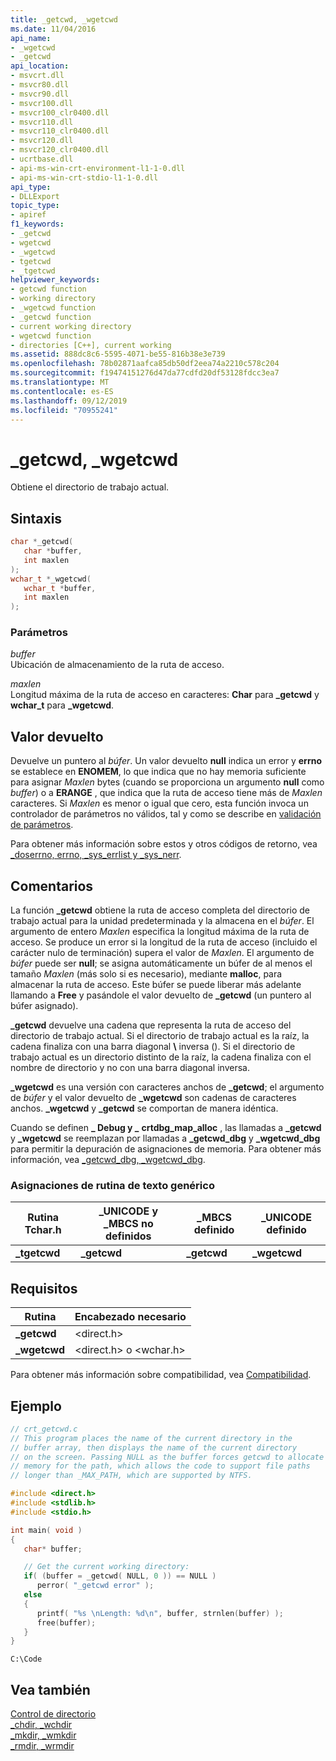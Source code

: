 ```yaml
---
title: _getcwd, _wgetcwd
ms.date: 11/04/2016
api_name:
- _wgetcwd
- _getcwd
api_location:
- msvcrt.dll
- msvcr80.dll
- msvcr90.dll
- msvcr100.dll
- msvcr100_clr0400.dll
- msvcr110.dll
- msvcr110_clr0400.dll
- msvcr120.dll
- msvcr120_clr0400.dll
- ucrtbase.dll
- api-ms-win-crt-environment-l1-1-0.dll
- api-ms-win-crt-stdio-l1-1-0.dll
api_type:
- DLLExport
topic_type:
- apiref
f1_keywords:
- _getcwd
- wgetcwd
- _wgetcwd
- tgetcwd
- _tgetcwd
helpviewer_keywords:
- getcwd function
- working directory
- _wgetcwd function
- _getcwd function
- current working directory
- wgetcwd function
- directories [C++], current working
ms.assetid: 888dc8c6-5595-4071-be55-816b38e3e739
ms.openlocfilehash: 78b02871aafca85db50df2eea74a2210c578c204
ms.sourcegitcommit: f19474151276d47da77cdfd20df53128fdcc3ea7
ms.translationtype: MT
ms.contentlocale: es-ES
ms.lasthandoff: 09/12/2019
ms.locfileid: "70955241"
---
```

# <a name="_getcwd-_wgetcwd"></a>_getcwd, _wgetcwd

Obtiene el directorio de trabajo actual.

## <a name="syntax"></a>Sintaxis

```C
char *_getcwd(
   char *buffer,
   int maxlen
);
wchar_t *_wgetcwd(
   wchar_t *buffer,
   int maxlen
);
```

### <a name="parameters"></a>Parámetros

*buffer*<br/>
Ubicación de almacenamiento de la ruta de acceso.

*maxlen*<br/>
Longitud máxima de la ruta de acceso en caracteres: **Char** para **_getcwd** y **wchar_t** para **_wgetcwd**.

## <a name="return-value"></a>Valor devuelto

Devuelve un puntero al *búfer*. Un valor devuelto **null** indica un error y **errno** se establece en **ENOMEM**, lo que indica que no hay memoria suficiente para asignar *Maxlen* bytes (cuando se proporciona un argumento **null** como *buffer*) o a **ERANGE** , que indica que la ruta de acceso tiene más de *Maxlen* caracteres. Si *Maxlen* es menor o igual que cero, esta función invoca un controlador de parámetros no válidos, tal y como se describe en [validación de parámetros](../../c-runtime-library/parameter-validation.md).

Para obtener más información sobre estos y otros códigos de retorno, vea [_doserrno, errno, _sys_errlist y _sys_nerr](../../c-runtime-library/errno-doserrno-sys-errlist-and-sys-nerr.md).

## <a name="remarks"></a>Comentarios

La función **_getcwd** obtiene la ruta de acceso completa del directorio de trabajo actual para la unidad predeterminada y la almacena en el *búfer*. El argumento de entero *Maxlen* especifica la longitud máxima de la ruta de acceso. Se produce un error si la longitud de la ruta de acceso (incluido el carácter nulo de terminación) supera el valor de *Maxlen*. El argumento de *búfer* puede ser **null**; se asigna automáticamente un búfer de al menos el tamaño *Maxlen* (más solo si es necesario), mediante **malloc**, para almacenar la ruta de acceso. Este búfer se puede liberar más adelante llamando a **Free** y pasándole el valor devuelto de **_getcwd** (un puntero al búfer asignado).

**_getcwd** devuelve una cadena que representa la ruta de acceso del directorio de trabajo actual. Si el directorio de trabajo actual es la raíz, la cadena finaliza con una barra diagonal **\\** inversa (). Si el directorio de trabajo actual es un directorio distinto de la raíz, la cadena finaliza con el nombre de directorio y no con una barra diagonal inversa.

**_wgetcwd** es una versión con caracteres anchos de **_getcwd**; el argumento de *búfer* y el valor devuelto de **_wgetcwd** son cadenas de caracteres anchos. **_wgetcwd** y **_getcwd** se comportan de manera idéntica.

Cuando se definen **_ Debug y _** **crtdbg_map_alloc** , las llamadas a **_getcwd** y **_wgetcwd** se reemplazan por llamadas a **_getcwd_dbg** y **_wgetcwd_dbg** para permitir la depuración de asignaciones de memoria. Para obtener más información, vea [_getcwd_dbg, _wgetcwd_dbg](getcwd-dbg-wgetcwd-dbg.md).

### <a name="generic-text-routine-mappings"></a>Asignaciones de rutina de texto genérico

|Rutina Tchar.h|_UNICODE y _MBCS no definidos|_MBCS definido|_UNICODE definido|
|---------------------|--------------------------------------|--------------------|-----------------------|
|**_tgetcwd**|**_getcwd**|**_getcwd**|**_wgetcwd**|

## <a name="requirements"></a>Requisitos

|Rutina|Encabezado necesario|
|-------------|---------------------|
|**_getcwd**|\<direct.h>|
|**_wgetcwd**|\<direct.h> o \<wchar.h>|

Para obtener más información sobre compatibilidad, vea [Compatibilidad](../../c-runtime-library/compatibility.md).

## <a name="example"></a>Ejemplo

```C
// crt_getcwd.c
// This program places the name of the current directory in the
// buffer array, then displays the name of the current directory
// on the screen. Passing NULL as the buffer forces getcwd to allocate
// memory for the path, which allows the code to support file paths
// longer than _MAX_PATH, which are supported by NTFS.

#include <direct.h>
#include <stdlib.h>
#include <stdio.h>

int main( void )
{
   char* buffer;

   // Get the current working directory:
   if( (buffer = _getcwd( NULL, 0 )) == NULL )
      perror( "_getcwd error" );
   else
   {
      printf( "%s \nLength: %d\n", buffer, strnlen(buffer) );
      free(buffer);
   }
}
```

```Output
C:\Code
```

## <a name="see-also"></a>Vea también

[Control de directorio](../../c-runtime-library/directory-control.md)<br/>
[_chdir, _wchdir](chdir-wchdir.md)<br/>
[_mkdir, _wmkdir](mkdir-wmkdir.md)<br/>
[_rmdir, _wrmdir](rmdir-wrmdir.md)<br/>
